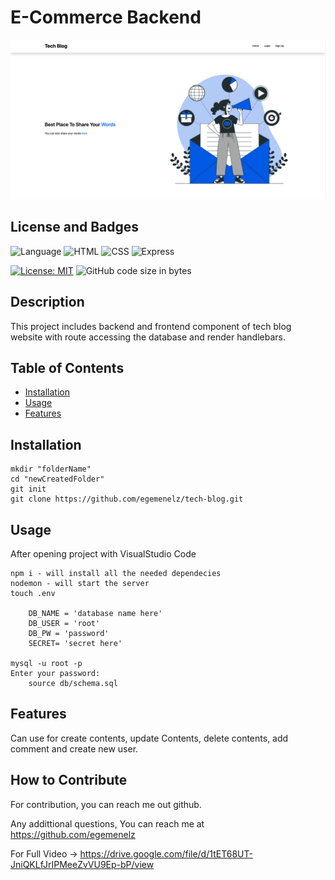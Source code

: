 # E-Commerce Backend

<img src="./public/images/tech-blog.png" alt="Project Image" width="900px"/>

## License and Badges

![Language](https://img.shields.io/badge/JavaScript-F7DF1E?style=for-the-badge&logo=javascript&logoColor=black)
![HTML](https://img.shields.io/badge/HTML-239120?style=for-the-badge&logo=html5&logoColor=white)
![CSS](https://img.shields.io/badge/CSS-239120?&style=for-the-badge&logo=css3&logoColor=white)
![Express](https://img.shields.io/badge/Express.js-404D59?style=for-the-badge)

[![License: MIT](https://img.shields.io/badge/License-MIT-yellow.svg)](https://opensource.org/licenses/MIT)
![GitHub code size in bytes](https://img.shields.io/github/languages/code-size/egemenelz/notetaker)

## Description

This project includes backend and frontend component of tech blog website with route accessing the database and render handlebars.

## Table of Contents

- [Installation](#installation)
- [Usage](#usage)
- [Features](#features)

## Installation

```
mkdir "folderName"
cd "newCreatedFolder"
git init
git clone https://github.com/egemenelz/tech-blog.git

```

## Usage

After opening project with VisualStudio Code

````
npm i - will install all the needed dependecies
nodemon - will start the server
touch .env
    
    DB_NAME = 'database name here'
    DB_USER = 'root'
    DB_PW = 'password'
    SECRET= 'secret here'
    
mysql -u root -p
Enter your password:
    source db/schema.sql

````

## Features

Can use for create contents, update Contents, delete contents, add comment and create new user.

## How to Contribute

For contribution, you can reach me out github.

Any addittional questions, You can reach me at https://github.com/egemenelz

For Full Video -> https://drive.google.com/file/d/1tET68UT-JniQKLfJrIPMeeZvVU9Ep-bP/view
